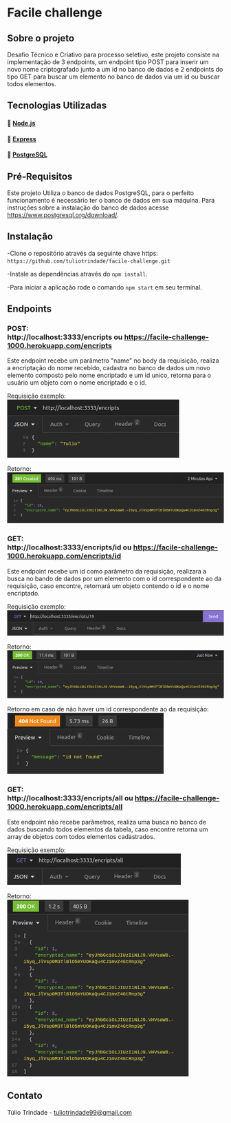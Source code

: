 # Facile challenge

## Sobre o projeto

Desafio Técnico e Criativo para processo seletivo, este projeto consiste na implementação de 3 endpoints, um endpoint tipo POST para inserir um novo nome criptografado junto a um id no banco de dados e 2 endpoints do tipo GET para buscar um elemento no banco de dados via um id ou buscar todos elementos.

## Tecnologias Utilizadas

#### :link: [Node.js](https://nodejs.org/en/)
#### :link: [Express](https://expressjs.com/pt-br/)
#### :link: [PostgreSQL](https://www.postgresql.org/)

## Pré-Requisitos

Este projeto Utiliza o banco de dados PostgreSQL, para o perfeito funcionamento é necessário ter o banco de dados em sua máquina. Para instruções sobre a instalação do banco de dados acesse https://www.postgresql.org/download/.

## Instalação

-Clone o repositório através da seguinte chave https: `https://github.com/tuliotrindade/facile-challenge.git`

-Instale as dependências através do `npm install`.

-Para iniciar a aplicação rode o comando `npm start` em seu terminal.


## Endpoints

### POST:<br/> http://localhost:3333/encripts ou https://facile-challenge-1000.herokuapp.com/encripts

Este endpoint recebe um parâmetro "name" no body da requisição, realiza a encriptação do nome recebido, cadastra no banco de dados um novo elemento composto pelo nome encriptado e um id unico, retorna para o usuário um objeto com o nome encriptado e o id.

Requisição exemplo:<br/>
<img src="/images/createRequisition.png" alt="Create Requisition"/>

Retorno:<br/>
<img src="/images/createResponse.png" alt="Create Response"/>

### GET:<br/> http://localhost:3333/encripts/id ou https://facile-challenge-1000.herokuapp.com/encripts/id

Este endpoint recebe um id como parâmetro da requisição, realizara a busca no bando de dados por um elemento com o id correspondente ao da requisição, caso encontre, retornará um objeto contendo o id e o nome encriptado.

Requisição exemplo:<br/>
<img src="/images/findRequest.png" alt="find Requisition"/>

Retorno:<br/>
<img src="/images/findResponse.png" alt="find Response"/>

Retorno em caso de não haver um id correspondente ao da requisição:<br/>
<img src="/images/findNotFound.png" alt="id not found"/>

### GET:<br/> http://localhost:3333/encripts/all ou https://facile-challenge-1000.herokuapp.com/encripts/all

Este endpoint não recebe parâmetros, realiza uma busca no banco de dados buscando todos elementos da tabela, caso encontre retorna um array de objetos com todos elementos cadastrados.

Requisição exemplo:<br/>
<img src="/images/findAllRequest.png" alt="find Requisition"/>

Retorno:<br/>
<img src="/images/findAllResponse.png" alt="find Response"/>

## Contato 

Túlio Trindade - tuliotrindade99@gmail.com

